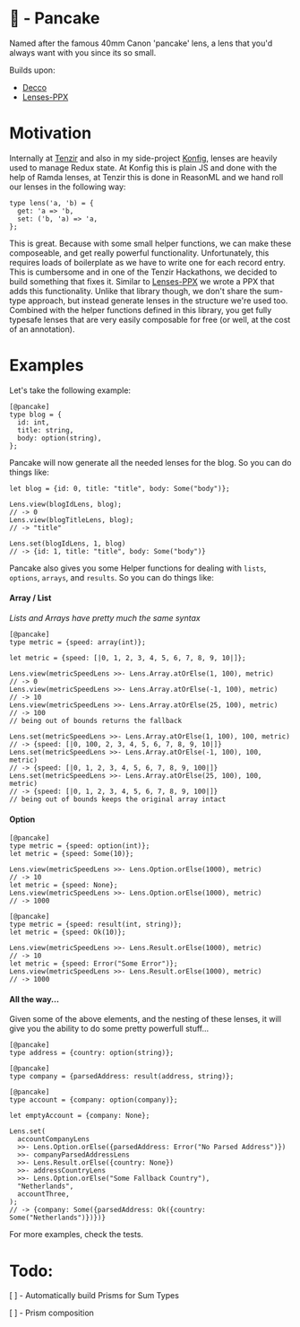 # :pancakes: - Pancake
Named after the famous 40mm Canon 'pancake' lens, a lens that you'd always want
with you since its so small.

Builds upon:
- [Decco](https://github.com/reasonml-labs/decco)
- [Lenses-PPX](https://github.com/Astrocoders/lenses-ppx)

# Motivation
Internally at [Tenzir](https://tenzir.com/) and also in my side-project 
[Konfig](https://konfig.xyz/), lenses are heavily used to manage Redux state.
At Konfig this is plain JS and done with the help of Ramda lenses, at Tenzir 
this is done in ReasonML and we hand roll our lenses in the following way:

```reason
type lens('a, 'b) = {
  get: 'a => 'b,
  set: ('b, 'a) => 'a,
};
```
This is great. Because with some small helper functions, we can make these 
composeable, and get really powerful functionality. Unfortunately, this 
requires loads of boilerplate as we have to write one for each record entry.
This is cumbersome and in one of the Tenzir Hackathons, we decided to build 
something that fixes it. Similar to [Lenses-PPX](https://github.com/Astrocoders/lenses-ppx)
we wrote a PPX that adds this functionality. Unlike that library though, 
we don't share the sum-type approach, but instead generate lenses in the structure
we're used too. 
Combined with the helper functions defined in this library, you get fully 
typesafe lenses that are very easily composable for free (or well, at the 
cost of an annotation).

# Examples
Let's take the following example:

```reason
[@pancake]
type blog = {
  id: int,
  title: string,
  body: option(string),
};

```
Pancake will now generate all the needed lenses for the blog. So you can do
things like:
```reason
let blog = {id: 0, title: "title", body: Some("body")};

Lens.view(blogIdLens, blog); 
// -> 0
Lens.view(blogTitleLens, blog); 
// -> "title"

Lens.set(blogIdLens, 1, blog) 
// -> {id: 1, title: "title", body: Some("body")}
```

Pancake also gives you some Helper functions for dealing with `lists`, `options`,
`arrays`, and `results`. So you can do things like:

#### Array / List
*Lists and Arrays have pretty much the same syntax*
```reason
[@pancake]
type metric = {speed: array(int)};

let metric = {speed: [|0, 1, 2, 3, 4, 5, 6, 7, 8, 9, 10|]};

Lens.view(metricSpeedLens >>- Lens.Array.atOrElse(1, 100), metric) 
// -> 0
Lens.view(metricSpeedLens >>- Lens.Array.atOrElse(-1, 100), metric) 
// -> 10
Lens.view(metricSpeedLens >>- Lens.Array.atOrElse(25, 100), metric) 
// -> 100
// being out of bounds returns the fallback

Lens.set(metricSpeedLens >>- Lens.Array.atOrElse(1, 100), 100, metric)
// -> {speed: [|0, 100, 2, 3, 4, 5, 6, 7, 8, 9, 10|]}
Lens.set(metricSpeedLens >>- Lens.Array.atOrElse(-1, 100), 100, metric)
// -> {speed: [|0, 1, 2, 3, 4, 5, 6, 7, 8, 9, 100|]}
Lens.set(metricSpeedLens >>- Lens.Array.atOrElse(25, 100), 100, metric)
// -> {speed: [|0, 1, 2, 3, 4, 5, 6, 7, 8, 9, 100|]} 
// being out of bounds keeps the original array intact
```

#### Option
```reason
[@pancake]
type metric = {speed: option(int)};
let metric = {speed: Some(10)};

Lens.view(metricSpeedLens >>- Lens.Option.orElse(1000), metric)
// -> 10
let metric = {speed: None};
Lens.view(metricSpeedLens >>- Lens.Option.orElse(1000), metric)
// -> 1000
```

```reason
[@pancake]
type metric = {speed: result(int, string)};
let metric = {speed: Ok(10)};

Lens.view(metricSpeedLens >>- Lens.Result.orElse(1000), metric)
// -> 10
let metric = {speed: Error("Some Error")};
Lens.view(metricSpeedLens >>- Lens.Result.orElse(1000), metric)
// -> 1000
```

#### All the way...
Given some of the above elements, and the nesting of these lenses, it will give
you the ability to do some pretty powerfull stuff...

```reason
[@pancake]
type address = {country: option(string)};

[@pancake]
type company = {parsedAddress: result(address, string)};

[@pancake]
type account = {company: option(company)};

let emptyAccount = {company: None};

Lens.set(
  accountCompanyLens
  >>- Lens.Option.orElse({parsedAddress: Error("No Parsed Address")})
  >>- companyParsedAddressLens
  >>- Lens.Result.orElse({country: None})
  >>- addressCountryLens
  >>- Lens.Option.orElse("Some Fallback Country"),
  "Netherlands",
  accountThree,
);
// -> {company: Some({parsedAddress: Ok({country: Some("Netherlands")})})}
```

For more examples, check the tests.

# Todo:

[ ] - Automatically build Prisms for Sum Types

[ ] - Prism composition
